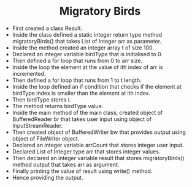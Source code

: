 <h1 align="center">Migratory Birds</h1>

- First created a class Result.
- Inside the class defined a static integer return type method migratoryBirds() that takes List of Integer arr as parameter.
- Inside the method created an integer array t of size 100.
- Declared an integer variable birdType that is initialised to 0.
- Then defined a for loop that runs from 0 to arr size.
- Inside the loop the element at the value of ith index of arr is incremented.
- Then defined a for loop that runs from 1 to t length.
- Inside the loop defined an if condition that checks if the element at birdType index is smaller than the element at ith index.
- Then birdType stores i.
- The method returns birdType value.
- Inside the main method of the main class, created object of BufferedReader br that takes user input using object of InputStreamReader.
- Then created object of BufferedWriter bw that provides output using object of FileWriter object.
- Declared an integer variable arrCount that stores integer user input.
- Declared List of Integer type arr that stores integer values.
- Then declared an integer variable result that stores migratoryBirds() method output that takes arr as argument.
- Finally printing the value of result using write() method.
- Hence providing the output.